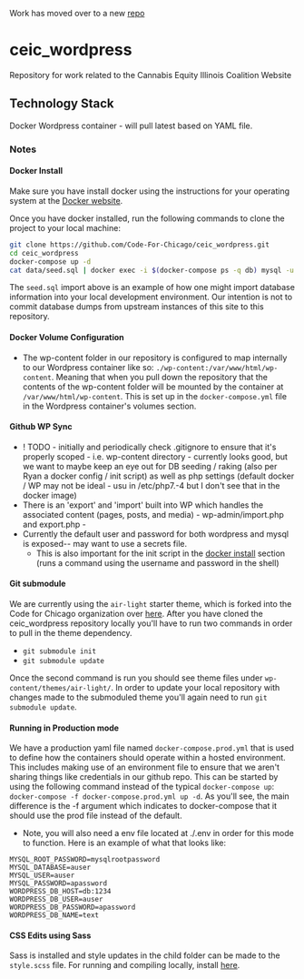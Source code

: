 Work has moved over to a new [repo](https://github.com/Code-For-Chicago/ceic-jekyll)

# ceic_wordpress

Repository for work related to the Cannabis Equity Illinois Coalition Website

## Technology Stack

Docker Wordpress container - will pull latest based on YAML file.

### Notes

#### Docker Install

Make sure you have install docker using the instructions for your operating system at the [Docker website](https://docs.docker.com/get-started/#install-docker-desktop).

Once you have docker installed, run the following commands to clone the project to your local machine:

```bash
git clone https://github.com/Code-For-Chicago/ceic_wordpress.git
cd ceic_wordpress
docker-compose up -d
cat data/seed.sql | docker exec -i $(docker-compose ps -q db) mysql -u wordpress -pwordpress wordpress --init-command="SET autocommit=0;"
```

The `seed.sql` import above is an example of how one might import database information into your local development environment. Our intention is not to commit database dumps from upstream instances of this site to this repository.

#### Docker Volume Configuration

- The wp-content folder in our repository is configured to map internally to our Wordpress container like so: `./wp-content:/var/www/html/wp-content`. Meaning that when you pull down the repository that the contents of the wp-content folder will be mounted by the container at `/var/www/html/wp-content`. This is set up in the `docker-compose.yml` file in the Wordpress container's volumes section.

#### Github WP Sync

- ! TODO - initially and periodically check .gitignore to ensure that it's properly scoped - i.e. wp-content directory - currently looks good, but we want to maybe keep an eye out for DB seeding / raking (also per Ryan a docker config / init script) as well as php settings (default docker / WP may not be ideal - usu in /etc/php7.-4 but I don't see that in the docker image)
- There is an 'export' and 'import' built into WP which handles the associated content (pages, posts, and media) - wp-admin/import.php and export.php -
- Currently the default user and password for both wordpress and mysql is exposed-- may want to use a secrets file.
  - This is also important for the init script in the [docker install](#docker-install) section (runs a command using the username and password in the shell)

#### Git submodule

We are currently using the `air-light` starter theme, which is forked into the Code for Chicago organization over [here](https://github.com/Code-For-Chicago/air-light). After you have cloned the ceic_wordpress repository locally you'll have to run two commands in order to pull in the theme dependency.

- `git submodule init`
- `git submodule update`

Once the second command is run you should see theme files under `wp-content/themes/air-light/`. In order to update your local repository with changes made to the submoduled theme you'll again need to run `git submodule update`.

#### Running in Production mode

We have a production yaml file named `docker-compose.prod.yml` that is used to define how the containers should operate within a hosted environment. This includes making use of an environment file to ensure that we aren't sharing things like credentials in our github repo. This can be started by using the following command instead of the typical `docker-compose up`: `docker-compose -f docker-compose.prod.yml up -d`. As you'll see, the main difference is the -f argument which indicates to docker-compose that it should use the prod file instead of the default.

- Note, you will also need a env file located at ./.env in order for this mode to function. Here is an example of what that looks like:

```
MYSQL_ROOT_PASSWORD=mysqlrootpassword
MYSQL_DATABASE=auser
MYSQL_USER=auser
MYSQL_PASSWORD=apassword
WORDPRESS_DB_HOST=db:1234
WORDPRESS_DB_USER=auser
WORDPRESS_DB_PASSWORD=apassword
WORDPRESS_DB_NAME=text
```

#### CSS Edits using Sass

Sass is installed and style updates in the child folder can be made to the `style.scss` file. For running and compiling locally, install [here](https://sass-lang.com/install).
